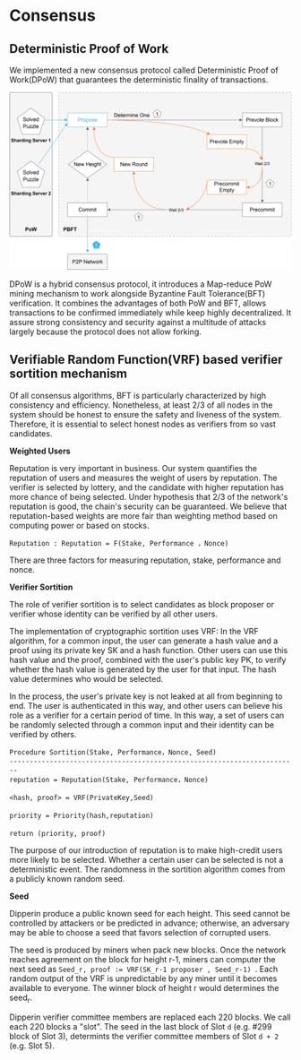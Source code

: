 # Consensus
## Deterministic Proof of Work
We implemented a new consensus protocol called Deterministic Proof of Work(DPoW) that guarantees the deterministic finality of transactions.

![](./pics/consensus_mech.png)

 DPoW is a hybrid consensus protocol, it introduces a Map-reduce PoW mining mechanism to work alongside Byzantine Fault Tolerance(BFT) verification. It combines the advantages of both PoW and BFT, allows transactions to be confirmed immediately while keep highly decentralized. It assure strong consistency and security against a multitude of attacks largely because the protocol does not allow forking.

## Verifiable Random Function(VRF) based verifier sortition mechanism
Of all consensus algorithms, BFT is particularly characterized by high consistency and efficiency. Nonetheless, at least 2/3 of all nodes in the system should be honest to ensure the safety and liveness of the system. Therefore, it is essential to select honest nodes as verifiers from so vast candidates. 

__Weighted Users__

Reputation is very important in business. Our system quantifies the reputation of users and measures the weight of users by reputation. The verifier is selected by lottery, and the candidate with higher reputation has more chance of being selected. Under hypothesis that 2/3 of the network's reputation is good, the chain's security can be guaranteed. We believe that reputation-based weights are more fair than weighting method based on computing power or based on stocks.

```Reputation : Reputation = F(Stake, Performance ，Nonce)```

There are three factors for measuring reputation, stake, performance and nonce.


__Verifier Sortition__ 

The role of verifier sortition is to select candidates as block proposer or verifier whose identity can be verified by all other users. 

The implementation of cryptographic sortition uses VRF: In the VRF algorithm, for a common input, the user can generate a hash value and a proof using its private key SK and a hash function. Other users can use this hash value and the proof, combined with the user's public key PK, to verify whether the hash value is generated by the user for that input. The hash value determines who would be selected.

In the process, the user's private key is not leaked at all from beginning to end. The user is authenticated in this way, and other users can believe his role as a verifier for a certain period of time. In this way, a set of users can be randomly selected through a common input and their identity can be verified by others. 

```
Procedure Sortition(Stake, Performance，Nonce, Seed)
------------------------------------------------------------------------
reputation = Reputation(Stake, Performance，Nonce)

<hash, proof> = VRF(PrivateKey,Seed)

priority = Priority(hash,reputation)

return (priority, proof)
```

The purpose of our introduction of reputation is to make high-credit users more likely to be selected. Whether a certain user can be selected is not a deterministic event. The randomness in the sortition algorithm comes from a publicly known random seed. 

__Seed__

Dipperin produce a public known seed for each height. This seed cannot be controlled by attackers or be predicted in advance; otherwise, an adversary may be able to choose a seed that favors selection of corrupted users.

The seed is produced by miners when pack new blocks. Once the network reaches agreement on the block for height r-1, miners can computer the next seed as ```Seed_r, proof := VRF(SK_r-1 proposer , Seed_r-1) ```. Each random output of the VRF is unpredictable by any miner until it becomes available to everyone. The winner block of height r would determines the seed<sub>r</sub>.

Dipperin verifier committee members are replaced each 220 blocks. We call each 220 blocks a "slot". The seed in the last block of Slot ```d``` (e.g. #299 block of Slot 3), determints the verifier committee members of Slot ```d + 2``` (e.g. Slot 5).